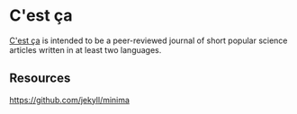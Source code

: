 # C'est ça
[C'est ça](https://c-est-ca.github.io/) is intended to be a peer-reviewed journal of short popular science articles written in at least two languages.

## Resources
https://github.com/jekyll/minima
